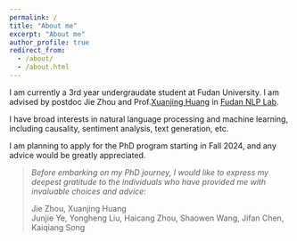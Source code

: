 ```yaml
---
permalink: /
title: "About me"
excerpt: "About me"
author_profile: true
redirect_from: 
  - /about/
  - /about.html
---
```


I am currently a 3rd year undergraudate student at Fudan University. I am advised by postdoc Jie Zhou and Prof.[Xuanjing Huang](https://xuanjing-huang.github.io/) in [Fudan NLP Lab](https://nlp.fudan.edu.cn/).
                
I have broad interests in natural language processing and machine learning, including causality, sentiment analysis, text generation, etc.
                
I am planning to apply for the PhD program starting in Fall 2024, and any advice would be greatly appreciated.


> *Before embarking on my PhD journey, I would like to express my deepest gratitude to the individuals who have provided me with invaluable choices and advice*:
>
> Jie Zhou, Xuanjing Huang  
> Junjie Ye, Yongheng Liu, Haicang Zhou, Shaowen Wang, Jifan Chen, Kaiqiang Song